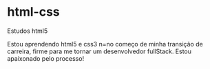 # html-css
 Estudos html5 

 Estou aprendendo html5 e css3 n=no começo de minha transição de carreira, firme para me tornar um desenvolvedor fullStack. Estou apaixonado pelo processo!
